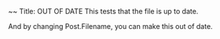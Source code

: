 ~~ Title: OUT OF DATE
This tests that the file is up to date.

And by changing Post.Filename, you can make this out of date.
